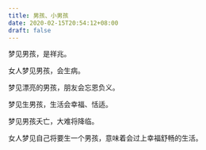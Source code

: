 ```yaml
---
title: 男孩、小男孩
date: 2020-02-15T20:54:12+08:00
draft: false
---
```


梦见男孩，是祥兆。



女人梦见男孩，会生病。



梦见漂亮的男孩，朋友会忘恩负义。



梦见生男孩，生活会幸福、恬适。



梦见男孩夭亡，大难将降临。



女人梦见自己将要生一个男孩，意味着会过上幸福舒畅的生活。

